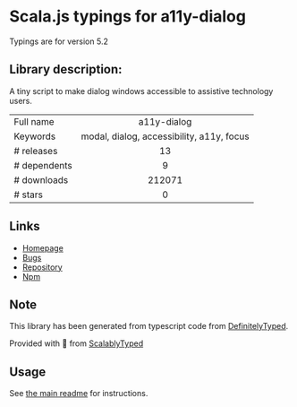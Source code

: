 
# Scala.js typings for a11y-dialog

Typings are for version 5.2

## Library description:
A tiny script to make dialog windows accessible to assistive technology users.

|                    |                 |
| ------------------ | :-------------: |
| Full name          | a11y-dialog |
| Keywords           | modal, dialog, accessibility, a11y, focus |
| # releases         | 13 |
| # dependents       | 9 |
| # downloads        | 212071 |
| # stars            | 0 |

## Links
- [Homepage](https://github.com/edenspiekermann/a11y-dialog)
- [Bugs](https://github.com/edenspiekermann/a11y-dialog/issues)
- [Repository](https://github.com/edenspiekermann/a11y-dialog)
- [Npm](https://www.npmjs.com/package/a11y-dialog)
    


## Note
This library has been generated from typescript code from [DefinitelyTyped](https://definitelytyped.org).

Provided with :purple_heart: from [ScalablyTyped](https://github.com/oyvindberg/ScalablyTyped)

## Usage
See [the main readme](../../readme.md) for instructions.


